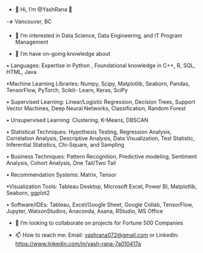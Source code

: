 - 👋 Hi, I’m @YashRana 🤗

-✈️ Vancouver, BC

- 👀 I’m interested in Data Science, Data Engineering, and IT Program Management

- 🌱 I’m have on-going knowledge about

• Languages: Expertise in Python , Foundational knowledge in C++, R, SQL, HTML, Java

•Machine Learning Libraries: Numpy, Scipy, Matplotlib, Seaborn, Pandas, TensorFlow, PyTorch, Scikit- Learn, Keras, SciPy

• Supervised Learning: Linear/Logistic Regression, Decision Trees, Support Vector Machines, Deep Neural Networks, Classification, Random Forest

• Unsupervised Learning: Clustering, K-Means, DBSCAN

• Statistical Techniques: Hypothesis Testing, Regression Analysis, Correlation Analysis, Descriptive Analysis, Data Visualization, Test Statistic, Inferential Statistics, Chi-Square, and Sampling

• Business Techniques: Pattern Recognition, Predictive modeling, Sentiment Analysis, Cohort Analysis, One Tail/Two Tail

• Recommendation Systems: Matrix, Tensor

•Visualization Tools: Tableau Desktop, Microsoft Excel, Power BI, Matplotlib, Seaborn, ggplot2

• Software/IDEs: Tableau, Excel/Google Sheet, Google Collab, TensorFlow, Jupyter, WatsonStudios, Anaconda, Asana, RStudio, MS Office


- 💞️ I’m looking to collaborate on projects for Fortune 500 Companies

- 📫 How to reach me: Email: yashrana072@gmail.com or Linkedin: https://www.linkedin.com/in/yash-rana-7a010417a



